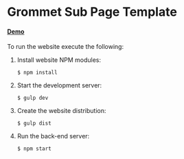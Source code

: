 # Grommet Sub Page Template

#### [Demo](https://grommet-sub-page-hpinc.herokuapp.com/)

To run the website execute the following:

  1. Install website NPM modules:

      ```
      $ npm install
      ```

  2. Start the development server:

      ```
      $ gulp dev
      ```

  3. Create the website distribution:

      ```
      $ gulp dist
      ```

  4. Run the back-end server:

      ```
      $ npm start
      ```
